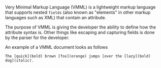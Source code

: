 Very Minimal Markup Language (VMML) is a lightweight markup language that supports
nested `fields` (also known as "elements" in other markup languages such as XML)
that contain an attribute.

The purpose of VMML is giving the developer the ability to define how the attribute
syntax is. Other things like escaping and capturing fields is done by the parser for
the developer.

An example of a VMML document looks as follows

```text
The [quick](bold) brown [fox](orange) jumps [over the [lazy](bold) dog](italic).
```
